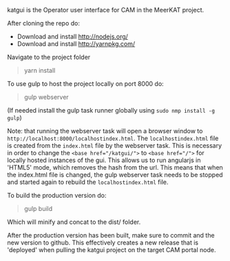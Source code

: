 katgui is the Operator user interface for CAM in the MeerKAT project.

After cloning the repo do:

- Download and install http://nodejs.org/
- Download and install http://yarnpkg.com/

Navigate to the project folder
>yarn install

To use gulp to host the project locally on port 8000 do:
>gulp webserver

(If needed install the gulp task runner globally using `sudo nmp install -g gulp`)

Note: that running the webserver task will open a browser window to `http://localhost:8000/localhostindex.html`.
The `localhostindex.html` file is created from the `index.html` file by the webserver task. This is necessary
in order to change the `<base href="/katgui/">` to `<base href="/">` for locally hosted instances of the gui.
This allows us to run angularjs in 'HTML5' mode, which removes the hash from the url. This means that when the
index.html file is changed, the gulp webserver task needs to be stopped and started again to rebuild the
`localhostindex.html` file.

To build the production version do:
>gulp build

Which will minify and concat to the dist/ folder.

After the production version has been built, make sure to commit and the new version to github. This effectively
creates a new release that is 'deployed' when pulling the katgui project on the target CAM portal node.
